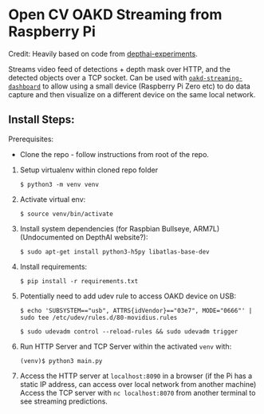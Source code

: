 # Open CV OAKD Streaming from Raspberry Pi

Credit: Heavily based on code from [depthai-experiments](https://github.com/luxonis/depthai-experiments/tree/master/gen2-mjpeg-streaming).

Streams video feed of detections + depth mask over HTTP, and the detected objects over a TCP socket. Can be used with [`oakd-streaming-dashboard`](https://github.com/dbandrews/oakd-streaming-dashboard) to allow using a small device (Raspberry Pi Zero etc) to do data capture and then visualize on a different device on the same local network.

## Install Steps:

Prerequisites:
- Clone the repo - follow instructions from root of the repo.

1. Setup virtualenv within cloned repo folder

	`$ python3 -m venv venv`

2. Activate virtual env:

	`$ source venv/bin/activate`

3. Install system dependencies (for Raspbian Bullseye, ARM7L) (Undocumented on DepthAI website?):

	`$ sudo apt-get install python3-h5py libatlas-base-dev`

4. Install requirements:

	`$ pip install -r requirements.txt`

5. Potentially need to add udev rule to access OAKD device on USB:

	`$ echo 'SUBSYSTEM=="usb", ATTRS{idVendor}=="03e7", MODE="0666"' | sudo tee /etc/udev/rules.d/80-movidius.rules`

	`$ sudo udevadm control --reload-rules && sudo udevadm trigger`

6. Run HTTP Server and TCP Server within the activated `venv` with:

	`(venv)$ python3 main.py`
	
7. Access the HTTP server at `localhost:8090` in a browser (if the Pi has a static IP address, can access over local network from another machine)
	Access the TCP server with `nc localhost:8070` from another terminal to see streaming predictions.
